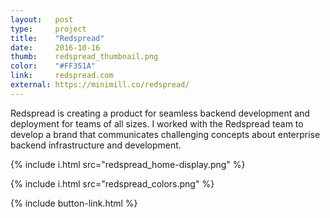 ```yaml
---
layout:   post
type:     project
title:    "Redspread"
date:     2016-10-16
thumb:    redspread_thumbnail.png
color:    "#FF351A"
link:     redspread.com
external: https://minimill.co/redspread/
---
```


Redspread is creating a product for seamless backend development and deployment for teams of all sizes. I worked with the Redspread team to develop a brand that communicates challenging concepts about enterprise backend infrastructure and development.

{% include i.html src="redspread_home-display.png" %}

{% include i.html src="redspread_colors.png" %}

{% include button-link.html %}
